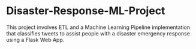 # Disaster-Response-ML-Project
This project involves ETL and a Machine Learning Pipeline implementation that classifies tweets to assist people with a disaster emergency response using a Flask Web App.
